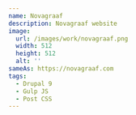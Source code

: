 ```yaml
---
name: Novagraaf
description: Novagraaf website
image:
  url: /images/work/novagraaf.png
  width: 512
  height: 512
  alt: ''
sameAs: https://novagraaf.com
tags:
  - Drupal 9
  - Gulp JS
  - Post CSS
---
```

